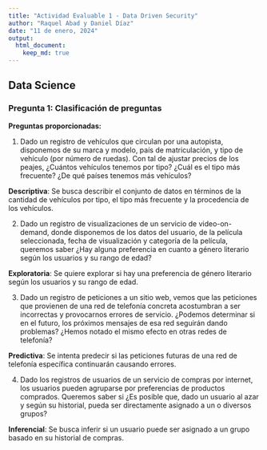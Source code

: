 ```yaml
---
title: "Actividad Evaluable 1 - Data Driven Security"
author: "Raquel Abad y Daniel Díaz"
date: "11 de enero, 2024"
output: 
  html_document:
    keep_md: true
---
```


## Data Science

### Pregunta 1: Clasificación de preguntas

**Preguntas proporcionadas:**

1.  Dado un registro de vehículos que circulan por una autopista, disponemos de su marca y modelo, país de matriculación, y tipo de vehículo (por número de ruedas). Con tal de ajustar precios de los peajes, ¿Cuántos vehículos tenemos por tipo? ¿Cuál es el tipo más frecuente? ¿De qué países tenemos más vehículos?

**Descriptiva**: Se busca describir el conjunto de datos en términos de la cantidad de vehículos por tipo, el tipo más frecuente y la procedencia de los vehículos.

2.  Dado un registro de visualizaciones de un servicio de video-on-demand, donde disponemos de los datos del usuario, de la película seleccionada, fecha de visualización y categoría de la película, queremos saber ¿Hay alguna preferencia en cuanto a género literario según los usuarios y su rango de edad?

**Exploratoria**: Se quiere explorar si hay una preferencia de género literario según los usuarios y su rango de edad.

3.  Dado un registro de peticiones a un sitio web, vemos que las peticiones que provienen de una red de telefonía concreta acostumbran a ser incorrectas y provocarnos errores de servicio. ¿Podemos determinar si en el futuro, los próximos mensajes de esa red seguirán dando problemas? ¿Hemos notado el mismo efecto en otras redes de telefonía?

**Predictiva**: Se intenta predecir si las peticiones futuras de una red de telefonía específica continuarán causando errores.

4.  Dado los registros de usuarios de un servicio de compras por internet, los usuarios pueden agruparse por preferencias de productos comprados. Queremos saber si ¿Es posible que, dado un usuario al azar y según su historial, pueda ser directamente asignado a un o diversos grupos?

**Inferencial**: Se busca inferir si un usuario puede ser asignado a un grupo basado en su historial de compras.
